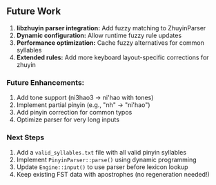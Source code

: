 ## Future Work

1. **libzhuyin parser integration:** Add fuzzy matching to ZhuyinParser
2. **Dynamic configuration:** Allow runtime fuzzy rule updates
3. **Performance optimization:** Cache fuzzy alternatives for common syllables
4. **Extended rules:** Add more keyboard layout-specific corrections for zhuyin

### Future Enhancements:
1. Add tone support (ni3hao3 → ni'hao with tones)
2. Implement partial pinyin (e.g., "nh" → "ni'hao")
3. Add pinyin correction for common typos
4. Optimize parser for very long inputs

### Next Steps

1. Add a `valid_syllables.txt` file with all valid pinyin syllables
2. Implement `PinyinParser::parse()` using dynamic programming
3. Update `Engine::input()` to use parser before lexicon lookup
4. Keep existing FST data with apostrophes (no regeneration needed!)